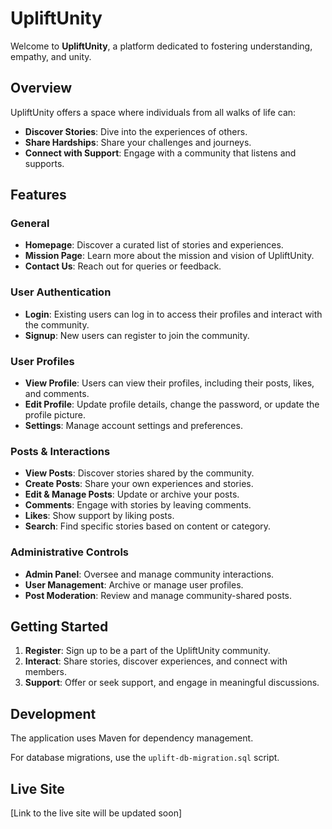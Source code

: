 # UpliftUnity

Welcome to **UpliftUnity**, a platform dedicated to fostering understanding, empathy, and unity.

## Overview

UpliftUnity offers a space where individuals from all walks of life can:
- **Discover Stories**: Dive into the experiences of others.
- **Share Hardships**: Share your challenges and journeys.
- **Connect with Support**: Engage with a community that listens and supports.

## Features

### General
- **Homepage**: Discover a curated list of stories and experiences.
- **Mission Page**: Learn more about the mission and vision of UpliftUnity.
- **Contact Us**: Reach out for queries or feedback.

### User Authentication
- **Login**: Existing users can log in to access their profiles and interact with the community.
- **Signup**: New users can register to join the community.

### User Profiles
- **View Profile**: Users can view their profiles, including their posts, likes, and comments.
- **Edit Profile**: Update profile details, change the password, or update the profile picture.
- **Settings**: Manage account settings and preferences.

### Posts & Interactions
- **View Posts**: Discover stories shared by the community.
- **Create Posts**: Share your own experiences and stories.
- **Edit & Manage Posts**: Update or archive your posts.
- **Comments**: Engage with stories by leaving comments.
- **Likes**: Show support by liking posts.
- **Search**: Find specific stories based on content or category.

### Administrative Controls
- **Admin Panel**: Oversee and manage community interactions.
- **User Management**: Archive or manage user profiles.
- **Post Moderation**: Review and manage community-shared posts.

## Getting Started

1. **Register**: Sign up to be a part of the UpliftUnity community.
2. **Interact**: Share stories, discover experiences, and connect with members.
3. **Support**: Offer or seek support, and engage in meaningful discussions.

## Development

The application uses Maven for dependency management. 

For database migrations, use the `uplift-db-migration.sql` script.

## Live Site

[Link to the live site will be updated soon]
